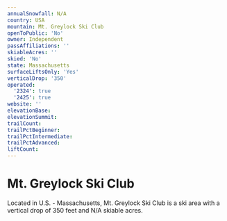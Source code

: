 ```yaml
---
annualSnowfall: N/A
country: USA
mountain: Mt. Greylock Ski Club
openToPublic: 'No'
owner: Independent
passAffiliations: ''
skiableAcres: ''
skied: 'No'
state: Massachusetts
surfaceLiftsOnly: 'Yes'
verticalDrop: '350'
operated:
  '2324': true
  '2425': true
website: ''
elevationBase:
elevationSummit:
trailCount:
trailPctBeginner:
trailPctIntermediate:
trailPctAdvanced:
liftCount:
---
```



# Mt. Greylock Ski Club

Located in U.S. - Massachusetts, Mt. Greylock Ski Club is a ski area with a vertical drop of 350 feet and N/A skiable acres.
